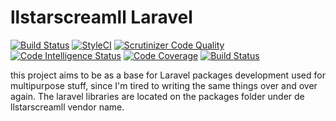 # llstarscreamll Laravel

[![Build Status](https://travis-ci.com/llstarscreamll/laravel.svg?branch=develop)](https://travis-ci.com/llstarscreamll/laravel)
[![StyleCI](https://github.styleci.io/repos/171598863/shield?branch=develop)](https://github.styleci.io/repos/171598863)
[![Scrutinizer Code Quality](https://scrutinizer-ci.com/g/llstarscreamll/laravel/badges/quality-score.png?b=develop)](https://scrutinizer-ci.com/g/llstarscreamll/laravel/?branch=develop)
[![Code Intelligence Status](https://scrutinizer-ci.com/g/llstarscreamll/laravel/badges/code-intelligence.svg?b=develop)](https://scrutinizer-ci.com/code-intelligence)
[![Code Coverage](https://scrutinizer-ci.com/g/llstarscreamll/laravel/badges/coverage.png?b=develop)](https://scrutinizer-ci.com/g/llstarscreamll/laravel/?branch=develop)
[![Build Status](https://scrutinizer-ci.com/g/llstarscreamll/laravel/badges/build.png?b=develop)](https://scrutinizer-ci.com/g/llstarscreamll/laravel/build-status/develop)

this project aims to be as a base for Laravel packages development used for multipurpose stuff, since I'm tired to writing the same things over and over again. The laravel libraries are located on the packages folder under de llstarscreamll vendor name.
